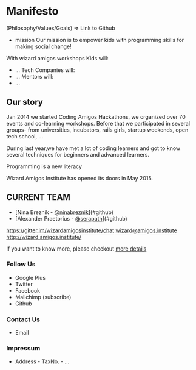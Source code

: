 [//]: # (@TODO - make this file nice)

# Manifesto
(Philosophy/Values/Goals)
=> Link to Github

* mission
Our mission is to empower kids with programming skills for making social change!

With wizard amigos workshops
Kids will:
- ...
Tech Companies will:
- ...
Mentors will:
- ...
## Our story
Jan 2014 we started Coding Amigos Hackathons, we organized over 70 events and co-learning workshops. Before that we participated in several groups- from universities, incubators, rails girls, startup weekends, open tech school, ...

During last year,we have met a lot of coding learners and got to know several techniques for beginners and advanced learners.

Programming is a new literacy

Wizard Amigos Institute has opened its doors in May 2015.

## CURRENT TEAM
* [Nina Breznik - [@ninabreznik](#twitter)](#github)
* [Alexander Praetorius - [@serapath](#twitter)](#github)


https://gitter.im/wizardamigosinstitute/chat
wizard@amigos.institute
http://wizard.amigos.institute/

If you want to know more, please checkout
[more details](https://github.com/wizardamigosinstitute/organisation/blob/master/README.md)

### Follow Us
* Google Plus
* Twitter
* Facebook
* Mailchimp (subscribe)
* Github

### Contact Us
* Email

### Impressum
* Address - TaxNo. - ...
